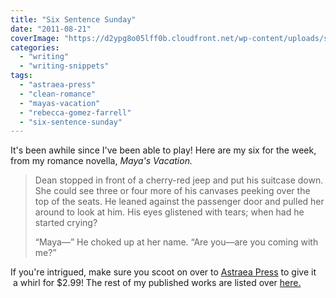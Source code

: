 ```yaml
---
title: "Six Sentence Sunday"
date: "2011-08-21"
coverImage: "https://d2ypg8o05lff0b.cloudfront.net/wp-content/uploads/sites/3/2012/05/Mayas-Vacation-300-x-450.jpg"
categories:
  - "writing"
  - "writing-snippets"
tags:
  - "astraea-press"
  - "clean-romance"
  - "mayas-vacation"
  - "rebecca-gomez-farrell"
  - "six-sentence-sunday"
---
```


It's been awhile since I've been able to play! Here are my six for the week, from my romance novella, _Maya's Vacation._

> Dean stopped in front of a cherry-red jeep and put his suitcase down. She could see three or four more of his canvases peeking over the top of the seats. He leaned against the passenger door and pulled her around to look at him. His eyes glistened with tears; when had he started crying?
>
> “Maya—” He choked up at her name. “Are you—are you coming with me?”

If you're intrigued, make sure you scoot on over to [Astraea Press](http://www.astraeapress.com/#ecwid:category=662257&mode=product&product=3028832) to give it  a whirl for $2.99! The rest of my published works are listed over [here.](/?page_id=2462 "Publications")
